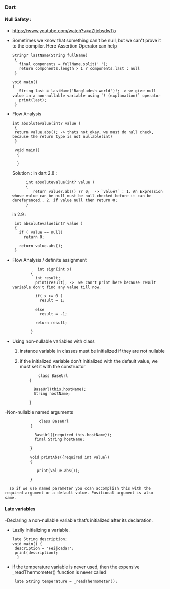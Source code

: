 ### Dart

#### Null Safety :
- https://www.youtube.com/watch?v=aZtjcbsdwTo
- Sometimes we know that something can't be null, but we can't prove it to the compiler. Here Assertion Operator can help  
 
      String? lastName(String fullName)
       {
         final components = fullName.split(' ');
         return components.length > 1 ? components.last : null
       }

      void main() 
      {
         String last = lastName('Bangladesh world')!; -> we give null value in a non-nullable variable using `! (explanation)` operator  
         print(last);
       }
       
- Flow Analysis
     
      int absolutevalue(int? value )
       {
       return value.abs(); -> thats not okay, we must do null check, because the return type is not nullable(int)
       }

       void main()
        {
      
        }
        
     Solution :
         in dart 2.8 :
         
            int absolutevalue(int? value )
            {
               return value?.abs() ?? 0;  -> `value?` : 1. An Expression whose value can be null must be null-checked before it can be dereferenced., 2. if value null then return 0; 
            }

        
   
     in 2.9 :
     

       int absolutevalue(int? value )
       {
         if ( value == null)
           return 0;

         return value.abs();
       }

- Flow Analysis / definite assignment

                 int sign(int x)
              {
                int result;
                print(result); ->  we can't print here because result variable don't find any value till now.
                
                if( x >= 0 )
                  result = 1;
                  
                else
                  result = -1;

                return result;

              }
              
            
- Using non-nullable variables with class
    1. instance variable in classes must be initialized if they are not nullable
    2. if the initialized variable don't initialized with the default value, we must set it with the constructor
    

                   class BaseUrl
               {
               
                 BaseUrl(this.hostName);
                 String hostName;
                 
               }
               
 -Non-nullable named arguments
 
    
                   class BaseUrl
               {
               
                 BaseUrl({required this.hostName});
                 final String hostName;
                 
               }
               
               void printAbs({required int value})
               {
               
                  print(value.abs());
               
               }
               
      so if we use named parameter you ccan accomplish this with the required argument or a default value. Positional argument is also same.  
      
      
      
 #### Late variables
  -Declaring a non-nullable variable that’s initialized after its declaration.
  - Lazily initializing a variable.

        late String description;
        void main() {
         description = 'Feijoada!';
         print(description);
          }
  
  
  - if the temperature variable is never used, then the expensive _readThermometer() function is never called
  
         late String temperature = _readThermometer(); 
 
  
      
      

 
   

          
      
             
          
          
         
         
   
        
         
         
             
             
